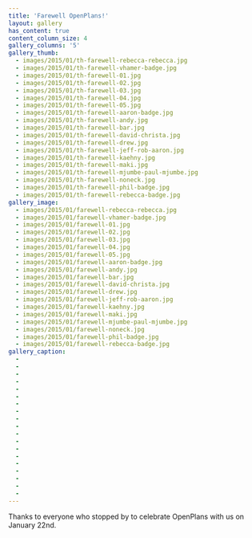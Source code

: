```yaml
---
title: 'Farewell OpenPlans!'
layout: gallery
has_content: true
content_column_size: 4
gallery_columns: '5'
gallery_thumb: 
  - images/2015/01/th-farewell-rebecca-rebecca.jpg
  - images/2015/01/th-farewell-vhamer-badge.jpg
  - images/2015/01/th-farewell-01.jpg
  - images/2015/01/th-farewell-02.jpg
  - images/2015/01/th-farewell-03.jpg
  - images/2015/01/th-farewell-04.jpg
  - images/2015/01/th-farewell-05.jpg
  - images/2015/01/th-farewell-aaron-badge.jpg
  - images/2015/01/th-farewell-andy.jpg
  - images/2015/01/th-farewell-bar.jpg
  - images/2015/01/th-farewell-david-christa.jpg
  - images/2015/01/th-farewell-drew.jpg
  - images/2015/01/th-farewell-jeff-rob-aaron.jpg
  - images/2015/01/th-farewell-kaehny.jpg
  - images/2015/01/th-farewell-maki.jpg
  - images/2015/01/th-farewell-mjumbe-paul-mjumbe.jpg
  - images/2015/01/th-farewell-noneck.jpg
  - images/2015/01/th-farewell-phil-badge.jpg
  - images/2015/01/th-farewell-rebecca-badge.jpg
gallery_image:
  - images/2015/01/farewell-rebecca-rebecca.jpg
  - images/2015/01/farewell-vhamer-badge.jpg
  - images/2015/01/farewell-01.jpg
  - images/2015/01/farewell-02.jpg
  - images/2015/01/farewell-03.jpg
  - images/2015/01/farewell-04.jpg
  - images/2015/01/farewell-05.jpg
  - images/2015/01/farewell-aaron-badge.jpg
  - images/2015/01/farewell-andy.jpg
  - images/2015/01/farewell-bar.jpg
  - images/2015/01/farewell-david-christa.jpg
  - images/2015/01/farewell-drew.jpg
  - images/2015/01/farewell-jeff-rob-aaron.jpg
  - images/2015/01/farewell-kaehny.jpg
  - images/2015/01/farewell-maki.jpg
  - images/2015/01/farewell-mjumbe-paul-mjumbe.jpg
  - images/2015/01/farewell-noneck.jpg
  - images/2015/01/farewell-phil-badge.jpg
  - images/2015/01/farewell-rebecca-badge.jpg
gallery_caption: 
  - 
  - 
  - 
  - 
  - 
  - 
  - 
  - 
  - 
  - 
  - 
  - 
  - 
  - 
  - 
  - 
  - 
  - 
  - 
---
```


Thanks to everyone who stopped by to celebrate OpenPlans with us on January 22nd.
